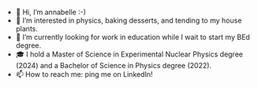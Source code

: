 - 👋 Hi, I’m annabelle :-)
- 👀 I’m interested in physics, baking desserts, and tending to my house plants. 
- 🌱 I’m currently looking for work in education while I wait to start my BEd degree.
- 🎓 I hold a Master of Science in Experimental Nuclear Physics degree (2024) and a Bachelor of Science in Physics degree (2022).
- 📫 How to reach me: ping me on LinkedIn!

<!---
aczihaly/aczihaly is a ✨ special ✨ repository because its `README.md` (this file) appears on your GitHub profile.
You can click the Preview link to take a look at your changes.
--->
